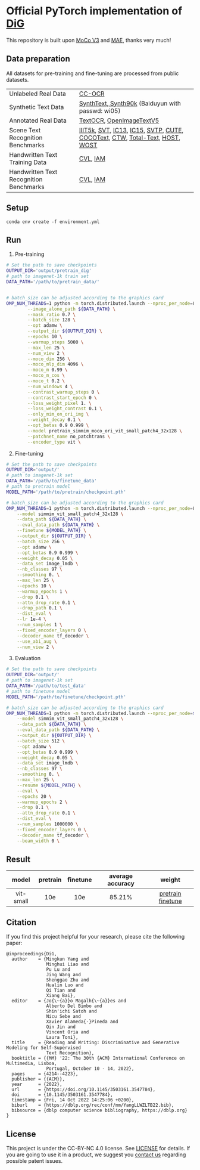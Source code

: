 # Official PyTorch implementation of [DiG](https://arxiv.org/pdf/2207.00193)

This repository is built upon [MoCo V3](https://github.com/facebookresearch/moco-v3) and [MAE](https://github.com/pengzhiliang/MAE-pytorch), thanks very much!

## Data preparation
All datasets for pre-training and fine-tuning are processed from public datasets.

<table>
<tbody>
  <tr>
    <td>Unlabeled Real Data</td>
    <td><a href="https://1drv.ms/u/s!AgwG2MwdV23ckOhflPF53mo6a3lpsQ?e=6hoJv5" target="_blank" rel="noopener noreferrer">CC-OCR</a></td>
  </tr>
  <tr>
    <td>Synthetic Text Data</td>
    <td><a href="https://pan.baidu.com/s/1BMYb93u4gW_3GJdjBWSCSw&shfl=sharepset" target="_blank" rel="noopener noreferrer">SynthText, Synth90k</a> (Baiduyun with passwd: wi05)</td>
  </tr>
  <tr>
    <td>Annotated Real Data</td>
    <td><a href="https://1drv.ms/u/s!AgwG2MwdV23ckOdQdd4YekGsOUXGbw?e=qlbQRT" target="_blank" rel="noopener noreferrer">TextOCR</a>, <a href="https://1drv.ms/u/s!AgwG2MwdV23ckOdRteE0zcxINnlfJA?e=1iW92G" target="_blank" rel="noopener noreferrer">OpenImageTextV5</a></td>
  </tr>
  <tr>
    <td>Scene Text Recognition Benchmarks</td>
    <td><a href="https://1drv.ms/u/s!AgwG2MwdV23ckOhvBLdfDlYLNJaiIw?e=vh9krZ" target="_blank" rel="noopener noreferrer">IIIT5k</a>, <a href="https://1drv.ms/u/s!AgwG2MwdV23ckOhyQn60SzFI97IAeQ?e=Pk8rlZ" target="_blank" rel="noopener noreferrer">SVT</a>, <a href="https://1drv.ms/u/s!AgwG2MwdV23ckOhsX6uSXU9yLqjeoA?e=bes8bp" target="_blank" rel="noopener noreferrer">IC13</a>, <a href="https://1drv.ms/u/s!AgwG2MwdV23ckOhuy6ebkDhU3i5vcQ?e=t1XQN6" target="_blank" rel="noopener noreferrer">IC15</a>, <a href="https://1drv.ms/u/s!AgwG2MwdV23ckOhzwW9jeK0zajRwiA?e=ibLDvC" target="_blank" rel="noopener noreferrer">SVTP</a>, <a href="https://1drv.ms/u/s!AgwG2MwdV23ckOhq0MJ4-jHDq9gFaw?e=uaxaEX" target="_blank" rel="noopener noreferrer">CUTE</a>, <a href="https://1drv.ms/u/s!AgwG2MwdV23ckOhoiwC5wf4eC9kYoQ?e=oXzZNF" target="_blank" rel="noopener noreferrer">COCOText</a>, <a href="https://1drv.ms/u/s!AgwG2MwdV23ckOhp6ddoyLetHu2yaA?e=qTdZEc" target="_blank" rel="noopener noreferrer">CTW</a>, <a href="https://1drv.ms/u/s!AgwG2MwdV23ckOh02A7vn9kfCmuYjg?e=kkxmf6" target="_blank" rel="noopener noreferrer">Total-Text</a>, <a href="https://1drv.ms/u/s!AgwG2MwdV23ckOhw2Aj0lquBf3eGzA?e=pcFEth" target="_blank" rel="noopener noreferrer">HOST</a>, <a href="https://1drv.ms/u/s!AgwG2MwdV23ckOhxVi_7kppEkFMz2A?e=lKYfUY" target="_blank" rel="noopener noreferrer">WOST</a></td>
  </tr>
  <tr>
    <td>Handwritten Text Training Data</td>
    <td><a href="https://1drv.ms/u/s!AgwG2MwdV23ckOk19H2ZZLnzyGAf2g?e=w2WhRW" target="_blank" rel="noopener noreferrer">CVL</a>, <a href="https://1drv.ms/u/s!AgwG2MwdV23ckOh2pA6j5AL0Z0sVxQ?e=uNittd" target="_blank" rel="noopener noreferrer">IAM</a></td>
  </tr>
  <tr>
    <td>Handwritten Text Recognition Benchmarks</td>
    <td><a href="https://1drv.ms/u/s!AgwG2MwdV23ckOh4TIU1rmbcMSI2kg?e=jayq60" target="_blank" rel="noopener noreferrer">CVL</a>, <a href="https://1drv.ms/u/s!AgwG2MwdV23ckOh7VJ8vmfd7S_asCw?e=kdELCq" target="_blank" rel="noopener noreferrer">IAM</a></td>
  </tr>
</tbody>
</table>

## Setup

```
conda env create -f environment.yml
```

## Run
1. Pre-training
```bash
# Set the path to save checkpoints
OUTPUT_DIR='output/pretrain_dig'
# path to imagenet-1k train set
DATA_PATH='/path/to/pretrain_data/'


# batch_size can be adjusted according to the graphics card
OMP_NUM_THREADS=1 python -m torch.distributed.launch --nproc_per_node=8 run_mae_pretraining_moco.py \
        --image_alone_path ${DATA_PATH} \
        --mask_ratio 0.7 \
        --batch_size 128 \
        --opt adamw \
        --output_dir ${OUTPUT_DIR} \
        --epochs 10 \
        --warmup_steps 5000 \
        --max_len 25 \
        --num_view 2 \
        --moco_dim 256 \
        --moco_mlp_dim 4096 \
        --moco_m 0.99 \
        --moco_m_cos \
        --moco_t 0.2 \
        --num_windows 4 \
        --contrast_warmup_steps 0 \
        --contrast_start_epoch 0 \
        --loss_weight_pixel 1. \
        --loss_weight_contrast 0.1 \
        --only_mim_on_ori_img \
        --weight_decay 0.1 \
        --opt_betas 0.9 0.999 \
        --model pretrain_simmim_moco_ori_vit_small_patch4_32x128 \
        --patchnet_name no_patchtrans \
        --encoder_type vit \
```

2. Fine-tuning
```bash
# Set the path to save checkpoints
OUTPUT_DIR='output/'
# path to imagenet-1k set
DATA_PATH='/path/to/finetune_data'
# path to pretrain model
MODEL_PATH='/path/to/pretrain/checkpoint.pth'

# batch_size can be adjusted according to the graphics card
OMP_NUM_THREADS=1 python -m torch.distributed.launch --nproc_per_node=8 --master_port 10041 run_class_finetuning.py \
    --model simmim_vit_small_patch4_32x128 \
    --data_path ${DATA_PATH} \
    --eval_data_path ${DATA_PATH} \
    --finetune ${MODEL_PATH} \
    --output_dir ${OUTPUT_DIR} \
    --batch_size 256 \
    --opt adamw \
    --opt_betas 0.9 0.999 \
    --weight_decay 0.05 \
    --data_set image_lmdb \
    --nb_classes 97 \
    --smoothing 0. \
    --max_len 25 \
    --epochs 10 \
    --warmup_epochs 1 \
    --drop 0.1 \
    --attn_drop_rate 0.1 \
    --drop_path 0.1 \
    --dist_eval \
    --lr 1e-4 \
    --num_samples 1 \
    --fixed_encoder_layers 0 \
    --decoder_name tf_decoder \
    --use_abi_aug \
    --num_view 2 \
```

3. Evaluation
```bash
# Set the path to save checkpoints
OUTPUT_DIR='output/'
# path to imagenet-1k set
DATA_PATH='/path/to/test_data'
# path to finetune model
MODEL_PATH='/path/to/finetune/checkpoint.pth'

# batch_size can be adjusted according to the graphics card
OMP_NUM_THREADS=1 python -m torch.distributed.launch --nproc_per_node=$opt_nproc_per_node --master_port 10040 run_class_finetuning.py \
    --model simmim_vit_small_patch4_32x128 \
    --data_path ${DATA_PATH} \
    --eval_data_path ${DATA_PATH} \
    --output_dir ${OUTPUT_DIR} \
    --batch_size 512 \
    --opt adamw \
    --opt_betas 0.9 0.999 \
    --weight_decay 0.05 \
    --data_set image_lmdb \
    --nb_classes 97 \
    --smoothing 0. \
    --max_len 25 \
    --resume ${MODEL_PATH} \
    --eval \
    --epochs 20 \
    --warmup_epochs 2 \
    --drop 0.1 \
    --attn_drop_rate 0.1 \
    --dist_eval \
    --num_samples 1000000 \
    --fixed_encoder_layers 0 \
    --decoder_name tf_decoder \
    --beam_width 0 \
```

## Result

|   model  | pretrain | finetune | average accuracy | weight |
|:--------:|:--------:|:--------:|:--------:| :--------:|
| vit-small |   10e   |   10e   |   85.21%  | [pretrain](https://1drv.ms/u/s!AgwG2MwdV23ckOhlLmStGZ03RSQLMA?e=WN9fJ9) [finetune](https://1drv.ms/u/s!AgwG2MwdV23ckOhm29tonOUPja4yXQ?e=ed3Cfs)|


## Citation
If you find this project helpful for your research, please cite the following paper:

```
@inproceedings{DiG,
  author    = {Mingkun Yang and
               Minghui Liao and
               Pu Lu and
               Jing Wang and
               Shenggao Zhu and
               Hualin Luo and
               Qi Tian and
               Xiang Bai},
  editor    = {Jo{\~{a}}o Magalh{\~{a}}es and
               Alberto Del Bimbo and
               Shin'ichi Satoh and
               Nicu Sebe and
               Xavier Alameda{-}Pineda and
               Qin Jin and
               Vincent Oria and
               Laura Toni},
  title     = {Reading and Writing: Discriminative and Generative Modeling for Self-Supervised
               Text Recognition},
  booktitle = {{MM} '22: The 30th {ACM} International Conference on Multimedia, Lisboa,
               Portugal, October 10 - 14, 2022},
  pages     = {4214--4223},
  publisher = {{ACM}},
  year      = {2022},
  url       = {https://doi.org/10.1145/3503161.3547784},
  doi       = {10.1145/3503161.3547784},
  timestamp = {Fri, 14 Oct 2022 14:25:06 +0200},
  biburl    = {https://dblp.org/rec/conf/mm/YangLLWZLTB22.bib},
  bibsource = {dblp computer science bibliography, https://dblp.org}
}
```

## License
This project is under the CC-BY-NC 4.0 license. See [LICENSE](https://github.com/ayumiymk/DiG/blob/main/LICENSE) for details. If you are going to use it in a product, we suggest you [contact us](xbai@hust.edu.cn) regarding possible patent issues.
